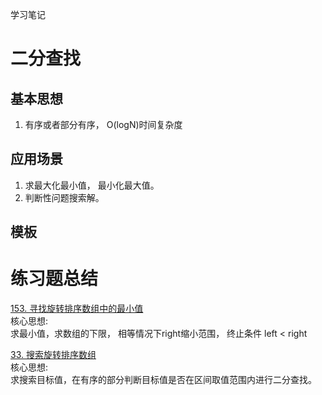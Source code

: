 学习笔记


# 二分查找

## 基本思想
1. 有序或者部分有序， O(logN)时间复杂度

## 应用场景
1. 求最大化最小值， 最小化最大值。
2. 判断性问题搜索解。
## 模板


# 练习题总结
[153. 寻找旋转排序数组中的最小值](https://leetcode-cn.com/problems/find-minimum-in-rotated-sorted-array/)  
核心思想:  
求最小值，求数组的下限， 相等情况下right缩小范围， 终止条件 left < right 

[33. 搜索旋转排序数组](https://leetcode-cn.com/problems/search-in-rotated-sorted-array/)  
核心思想:  
求搜索目标值，在有序的部分判断目标值是否在区间取值范围内进行二分查找。  
